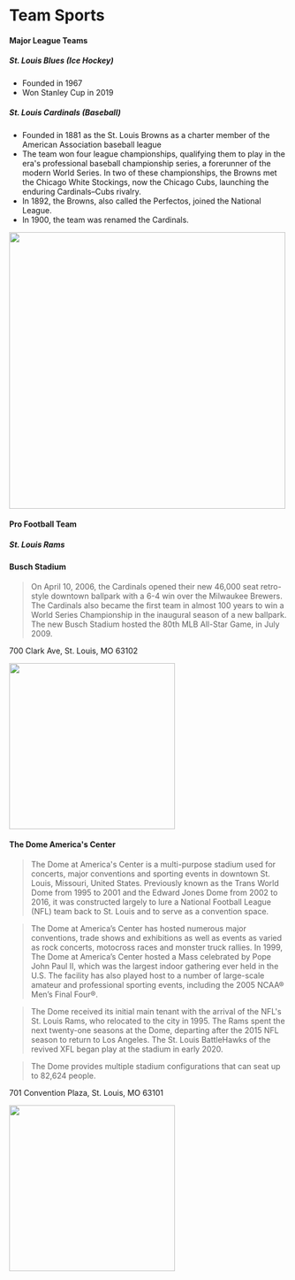 # Team Sports

#### Major League Teams

##### St. Louis Blues (Ice Hockey)
- Founded in 1967
- Won Stanley Cup in 2019


##### St. Louis Cardinals (Baseball)
- Founded in 1881 as the St. Louis Browns as a charter member of the American Association baseball league 
- The team won four league championships, qualifying them to play in the era's professional baseball championship series, a forerunner of the modern World Series. In two of these championships, the Browns met the Chicago White Stockings, now the Chicago Cubs, launching the enduring Cardinals–Cubs rivalry.
- In 1892, the Browns, also called the Perfectos, joined the National League. 
- In 1900, the team was renamed the Cardinals. 

<img src="https://user-images.githubusercontent.com/115127231/194361839-489f41e1-bc0e-4cda-9aa1-3c205f107cef.png" width="500px">



#### Pro Football Team

##### St. Louis Rams

#### Busch Stadium

>On April 10, 2006, the Cardinals opened their new 46,000 seat retro-style downtown ballpark with a 6-4 win over the Milwaukee Brewers. The Cardinals also became the first team in almost 100 years to win a World Series Championship in the inaugural season of a new ballpark. The new Busch Stadium hosted the 80th MLB All-Star Game, in July 2009.

700 Clark Ave, St. Louis, MO 63102

<img src="https://user-images.githubusercontent.com/115127231/194351035-4dd89aa5-658a-4a15-9099-4f0883bd6ed4.png" width="300px">



#### The Dome America's Center

> The Dome at America's Center is a multi-purpose stadium used for concerts, major conventions and sporting events in downtown St. Louis, Missouri, United States. Previously known as the Trans World Dome from 1995 to 2001 and the Edward Jones Dome from 2002 to 2016, it was constructed largely to lure a National Football League (NFL) team back to St. Louis and to serve as a convention space.
 
> The Dome at America’s Center has hosted numerous major conventions, trade shows and exhibitions as well as events as varied as rock concerts, motocross races and monster truck rallies. In 1999, The Dome at America’s Center hosted a Mass celebrated by Pope John Paul II, which was the largest indoor gathering ever held in the U.S. The facility has also played host to a number of large-scale amateur and professional sporting events, including the 2005 NCAA® Men’s Final Four®.

>The Dome received its initial main tenant with the arrival of the NFL's St. Louis Rams, who relocated to the city in 1995. The Rams spent the next twenty-one seasons at the Dome, departing after the 2015 NFL season to return to Los Angeles. The St. Louis BattleHawks of the revived XFL began play at the stadium in early 2020.

>The Dome provides multiple stadium configurations that can seat up to 82,624 people.

701 Convention Plaza, St. Louis, MO 63101

<img src="https://user-images.githubusercontent.com/115127231/194353510-a2c485e2-5c7d-4a6e-ab01-19099b9677c3.png" width="300px">

